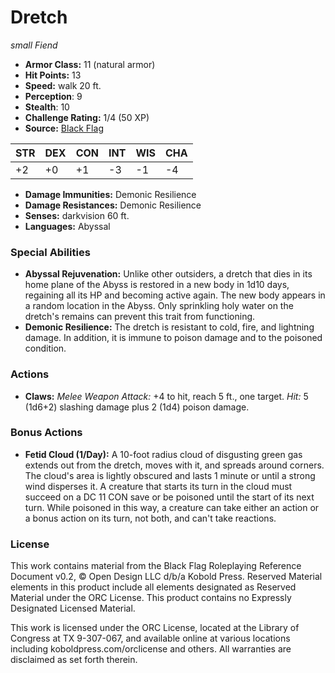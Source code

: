 # Dretch

*small* *Fiend*

- **Armor Class:** 11 (natural armor)
- **Hit Points:** 13 
- **Speed:** walk 20 ft.
- **Perception**: 9
- **Stealth**: 10
- **Challenge Rating:** 1/4 (50 XP)
- **Source:** [Black Flag](https://koboldpress.com/kpstore/product/tovrpg-pg-mv/)

| STR | DEX | CON | INT | WIS | CHA |
| --- | --- | --- | --- | --- | --- |
| +2 | +0 | +1 | -3 | -1 | -4 |

- **Damage Immunities:** Demonic Resilience
- **Damage Resistances:** Demonic Resilience
- **Senses:** darkvision 60 ft.
- **Languages:** Abyssal

### Special Abilities

- **Abyssal Rejuvenation:** Unlike other outsiders, a dretch that dies in its home plane of the Abyss is restored in a new body in 1d10 days, regaining all its HP and becoming active again. The new body appears in a random location in the Abyss. Only sprinkling holy water on the dretch's remains can prevent this trait from functioning.
- **Demonic Resilience:** The dretch is resistant to cold, fire, and lightning damage. In addition, it is immune to poison damage and to the poisoned condition.

### Actions

- **Claws:** _Melee Weapon Attack:_ +4 to hit, reach 5 ft., one target. _Hit:_ 5 (1d6+2) slashing damage plus 2 (1d4) poison damage.

### Bonus Actions

- **Fetid Cloud (1/Day):** A 10-foot radius cloud of disgusting green gas extends out from the dretch, moves with it, and spreads around corners. The cloud's area is lightly obscured and lasts 1 minute or until a strong wind disperses it. A creature that starts its turn in the cloud must succeed on a DC 11 CON save or be poisoned until the start of its next turn. While poisoned in this way, a creature can take either an action or a bonus action on its turn, not both, and can't take reactions.


### License

This work contains material from the Black Flag Roleplaying Reference Document v0.2, © Open Design LLC d/b/a Kobold Press. Reserved Material elements in this product include all elements designated as Reserved Material under the ORC License. This product contains no Expressly Designated Licensed Material.

This work is licensed under the ORC License, located at the Library of Congress at TX 9-307-067, and available online at various locations including koboldpress.com/orclicense and others. All warranties are disclaimed as set forth therein.
